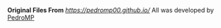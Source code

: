 **Original Files From** *https://pedromp00.github.io/*
All was developed by [PedroMP](https://github.com/PedroMP00)
